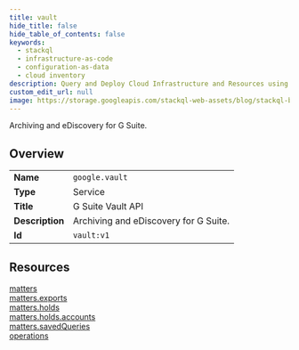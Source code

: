 ```yaml
---
title: vault
hide_title: false
hide_table_of_contents: false
keywords:
  - stackql
  - infrastructure-as-code
  - configuration-as-data
  - cloud inventory
description: Query and Deploy Cloud Infrastructure and Resources using SQL
custom_edit_url: null
image: https://storage.googleapis.com/stackql-web-assets/blog/stackql-blog-post-featured-image.png
---
```

Archiving and eDiscovery for G Suite.  
    

## Overview
<table><tbody>
<tr><td><b>Name</b></td><td><code>google.vault</code></td></tr>
<tr><td><b>Type</b></td><td>Service</td></tr>
<tr><td><b>Title</b></td><td>G Suite Vault API</td></tr>
<tr><td><b>Description</b></td><td>Archiving and eDiscovery for G Suite.</td></tr>
<tr><td><b>Id</b></td><td><code>vault:v1</code></td></tr>
</tbody></table>

## Resources
<div class="row">
<div class="providerDocColumn">
<a href="/providers/google/vault/matters/">matters</a><br />
<a href="/providers/google/vault/matters.exports/">matters.exports</a><br />
<a href="/providers/google/vault/matters.holds/">matters.holds</a><br />
</div>
<div class="providerDocColumn">
<a href="/providers/google/vault/matters.holds.accounts/">matters.holds.accounts</a><br />
<a href="/providers/google/vault/matters.savedQueries/">matters.savedQueries</a><br />
<a href="/providers/google/vault/operations/">operations</a><br />
</div>
</div>

